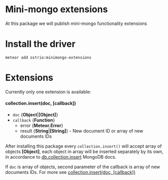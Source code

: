 Mini-mongo extensions
=======
At this package we will publish mini-mongo functionality extensions


Install the driver
=======
```
meteor add ostrio:minimongo-extensions
```

Extensions
=======
Currently only one extension is available:
#### collection.insert(doc, [callback])
 - `doc` {**Object**|**[Object]**}
 - `callback` {**Function**}
    * error {**Meteor.Error**}
    * result {**String**|**[String]**} - New document ID or array of new documents IDs

After installing this package every `collection.insert()` will accept array of objects **[Object]**, each object in array will be inserted separately by its own, in accordance to [db.collection.insert](http://docs.mongodb.org/manual/reference/method/db.collection.insert/#db.collection.insert) MongoDB docs.

If `doc` is array of objects, second parameter of the callback is array of new documents IDs. For more see [collection.insert(doc, [callback])](http://docs.meteor.com/#/full/insert)